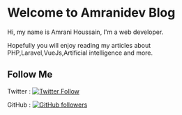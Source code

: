 # Welcome to Amranidev Blog

Hi, my name is Amrani Houssain, I'm a web developer.

Hopefully you will enjoy reading my articles about PHP,Laravel,VueJs,Artificial intelligence and more.

## Follow Me
Twitter :
[![Twitter Follow](https://img.shields.io/twitter/follow/amranidev.svg?style=social&label=Follow&maxAge=2592000)](https://twitter.com/amranidev)

GitHub :
[![GitHub followers](https://img.shields.io/github/followers/amranidev.svg?style=social&label=Follow&maxAge=2592000)](https://github.com/amranidev)

